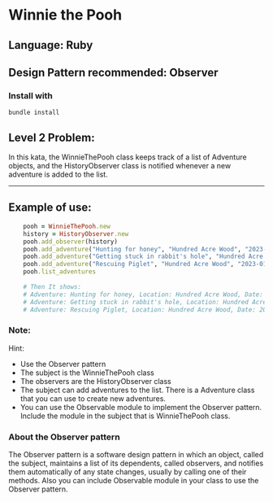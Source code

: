 #   Winnie the Pooh
##  Language: Ruby
##  Design Pattern recommended: Observer

###  Install with

```shell
bundle install
```
## Level 2 Problem:

In this kata, the WinnieThePooh class keeps track of a list of Adventure objects, and the HistoryObserver class is notified whenever a new adventure is added to the list.

----
##  Example of use:

```ruby
    pooh = WinnieThePooh.new
    history = HistoryObserver.new
    pooh.add_observer(history)
    pooh.add_adventure("Hunting for honey", "Hundred Acre Wood", "2023-01-01")
    pooh.add_adventure("Getting stuck in rabbit's hole", "Hundred Acre Wood", "2023-01-02")
    pooh.add_adventure("Rescuing Piglet", "Hundred Acre Wood", "2023-01-03")
    pooh.list_adventures
    
    # Then It shows:
    # Adventure: Hunting for honey, Location: Hundred Acre Wood, Date: 2023-01-01
    # Adventure: Getting stuck in rabbit's hole, Location: Hundred Acre Wood, Date: 2023-01-02
    # Adventure: Rescuing Piglet, Location: Hundred Acre Wood, Date: 2023-01-03
```

###  Note:

Hint:
-  Use the Observer pattern
-  The subject is the WinnieThePooh class
-  The observers are the HistoryObserver class
-  The subject can add adventures to the list. There is a Adventure class that you can use to create new adventures.
-  You can use the Observable module to implement the Observer pattern. Include the module in the subject that is WinnieThePooh class.



###  About the Observer pattern

The Observer pattern is a software design pattern in which an object, called the subject, maintains a list of its dependents, called observers, and notifies them automatically of any state changes, usually by calling one of their methods.
Also you can include Observable module in your class to use the Observer pattern.
